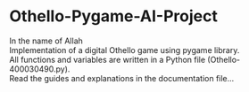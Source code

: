 ﻿# Othello-Pygame-AI-Project
In the name of Allah <br />
Implementation of a digital Othello game using pygame library. <br />
All functions and variables are written in a Python file (Othello-400030490.py). <br />
Read the guides and explanations in the documentation file...
